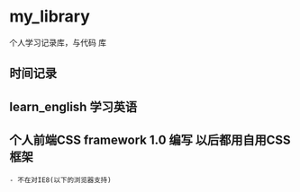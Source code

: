 # my_library
个人学习记录库，与代码 库
## 时间记录
## learn_english 学习英语
## 个人前端CSS  framework 1.0 编写  以后都用自用CSS框架 
    - 不在对IE8(以下的浏览器支持)
     